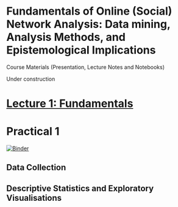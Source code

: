# Fundamentals of Online (Social) Network Analysis: **Data mining, Analysis Methods, and Epistemological Implications**

Course Materials (Presentation, Lecture Notes and Notebooks)

Under construction

# [Lecture 1: Fundamentals](https://flxvctr.github.io/Fundamentals-of-Online-Social-Network-Analysis/1_Fundamentals)

# Practical 1
[![Binder](https://mybinder.org/badge_logo.svg)](https://mybinder.org/v2/gh/FlxVctr/Fundamentals-of-Online-Social-Network-Analysis/HEAD)

## Data Collection

## Descriptive Statistics and Exploratory Visualisations
